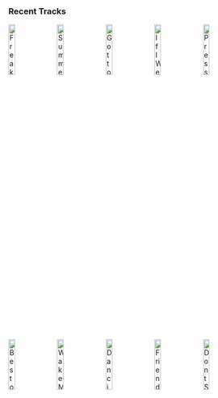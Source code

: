 ### Recent Tracks
[<img src='https://lastfm.freetls.fastly.net/i/u/300x300/fb84633cddcf4906ad0db1a874002418.png' width='16%' height='16%' alt='Freaking Out'>](https://www.last.fm/music/a%2br%2bi%2bz%2bo%2bn%2ba/_/freaking%2bout)&nbsp;&nbsp;&nbsp;&nbsp;[<img src='https://lastfm.freetls.fastly.net/i/u/300x300/5b7b1d761c3656190e2bf9fb625ff8a4.png' width='16%' height='16%' alt='Summer'>](https://www.last.fm/music/simpson/_/summer)&nbsp;&nbsp;&nbsp;&nbsp;[<img src='https://lastfm.freetls.fastly.net/i/u/300x300/c7c10ca52d104e58cea14a271eb41242.png' width='16%' height='16%' alt='Got to My Head'>](https://www.last.fm/music/waters/_/got%2bto%2bmy%2bhead)&nbsp;&nbsp;&nbsp;&nbsp;[<img src='https://lastfm.freetls.fastly.net/i/u/300x300/b6585498a7e211b4ffe86f95f55ac6d6.png' width='16%' height='16%' alt='If I Were You'>](https://www.last.fm/music/claud/_/if%2bi%2bwere%2byou)&nbsp;&nbsp;&nbsp;&nbsp;[<img src='https://lastfm.freetls.fastly.net/i/u/300x300/189ab7e3bda3091bff9f65add6112a6f.png' width='16%' height='16%' alt='Pressure'>](https://www.last.fm/music/photay/_/pressure)&nbsp;&nbsp;&nbsp;&nbsp;<br>[<img src='https://lastfm.freetls.fastly.net/i/u/300x300/4f307397c551c6790ffd55fe37c66bf8.png' width='16%' height='16%' alt='Best of Me'>](https://www.last.fm/music/blake%2brose/_/best%2bof%2bme)&nbsp;&nbsp;&nbsp;&nbsp;[<img src='https://lastfm.freetls.fastly.net/i/u/300x300/f54f3b6ef26445a5bbb8a72f0f7830bd.png' width='16%' height='16%' alt='Wake Me Up'>](https://www.last.fm/music/avicii/_/wake%2bme%2bup)&nbsp;&nbsp;&nbsp;&nbsp;[<img src='https://lastfm.freetls.fastly.net/i/u/300x300/8ff1ad893afd6e87a74b6e6aac8f3780.png' width='16%' height='16%' alt='Dancing In The Moonlight'>](https://www.last.fm/music/king%2bharvest/_/dancing%2bin%2bthe%2bmoonlight)&nbsp;&nbsp;&nbsp;&nbsp;[<img src='https://lastfm.freetls.fastly.net/i/u/300x300/456b4b994629e84711d94bec4021b2be.png' width='16%' height='16%' alt='Friends'>](https://www.last.fm/music/for%2ball%2bseasons/_/friends)&nbsp;&nbsp;&nbsp;&nbsp;[<img src='https://lastfm.freetls.fastly.net/i/u/300x300/1f7bd956c159483fc8d96511c5fc2cfb.png' width='16%' height='16%' alt='Dont Stand So Close to Me'>](https://www.last.fm/music/the%2bpolice/_/don%2527t%2bstand%2bso%2bclose%2bto%2bme)&nbsp;&nbsp;&nbsp;&nbsp;<br>